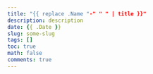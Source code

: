 ```yaml
---
title: "{{ replace .Name "-" " " | title }}"
description: description
date: {{ .Date }}
slug: some-slug
tags: []
toc: true
math: false
comments: true
---
```

